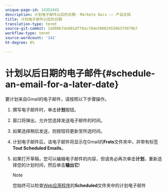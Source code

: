 ```yaml
---
unique-page-id: 14352441
description: 计划电子邮件以后的日期- Marketo Docs —— 产品文档
title: 计划电子邮件以后的日期
translation-type: tm+mt
source-git-commit: 1dd80b7de801df78ac7dde39002455063f9979b7
workflow-type: tm+mt
source-wordcount: '141'
ht-degree: 0%

---
```



# 计划以后日期的电子邮件{#schedule-an-email-for-a-later-date}

要计划来自Gmail的电子邮件，请按照以下步骤操作。

1. 撰写电子邮件时，单击&#x200B;**计划**&#x200B;按钮。

1. 窗口将弹出，允许您选择发送电子邮件的时间。

1. 如果选择稍后发送，则按钮将更新至所选时间。

1. 计划电子邮件后，该电子邮件将显示在Gmail的&#x200B;**Frats**&#x200B;文件夹中，并带有标签&#x200B;**Tout Scheduled Emails**。

1. 如果打开草稿，您可以编辑电子邮件的内容，但请务必再次单击&#x200B;**计划**，重新选择您的计划时间，然后单击&#x200B;**输出它**!

   >[!NOTE]
   >
   >您始终可以检查[Web应用程序](https://toutapp.com/login)的&#x200B;**Scheduled**&#x200B;文件夹中的计划电子邮件
